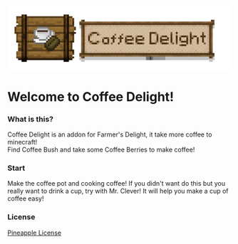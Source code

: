 ![](src/main/resources/CoffeeDelight.png)
# Welcome to Coffee Delight!
### What is this?
Coffee Delight is an addon for Farmer's Delight, it take more coffee to minecraft! <br />
Find Coffee Bush and take some Coffee Berries to make coffee!
<p></p>

### Start
Make the coffee pot and cooking coffee! If you didn't want do this but you really want to drink a cup, try with Mr. Clever! It will help you make a cup of coffee easy!

### License
[Pineapple License](LICENSE.txt)